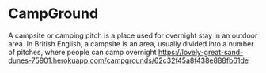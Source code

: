 # CampGround
A campsite or camping pitch is a place used for overnight stay in an outdoor area. In British English, a campsite is an area, usually divided into a number of pitches, where people can camp overnight
https://lovely-great-sand-dunes-75901.herokuapp.com/campgrounds/62c32f45a8f438e888fb61de
